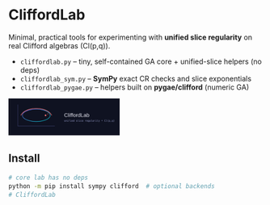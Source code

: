 # CliffordLab

Minimal, practical tools for experimenting with **unified slice regularity** on real Clifford algebras \(Cl(p,q)\).

- `cliffordlab.py` – tiny, self-contained GA core + unified-slice helpers (no deps)
- `cliffordlab_sym.py` – **SymPy** exact CR checks and slice exponentials
- `cliffordlab_pygae.py` – helpers built on **pygae/clifford** (numeric GA)

<img src="./cliffordlab.svg" width="220" alt="CliffordLab logo" />

## Install

```bash
# core lab has no deps
python -m pip install sympy clifford  # optional backends
# CliffordLab
